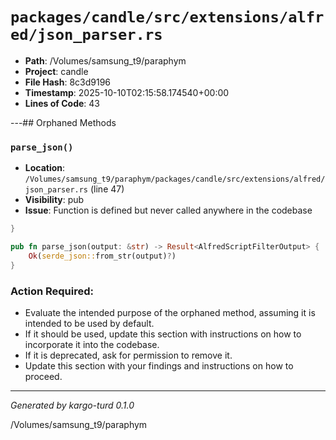 # `packages/candle/src/extensions/alfred/json_parser.rs`

- **Path**: /Volumes/samsung_t9/paraphym
- **Project**: candle
- **File Hash**: 8c3d9196  
- **Timestamp**: 2025-10-10T02:15:58.174540+00:00  
- **Lines of Code**: 43

---## Orphaned Methods


### `parse_json()`

- **Location**: `/Volumes/samsung_t9/paraphym/packages/candle/src/extensions/alfred/json_parser.rs` (line 47)
- **Visibility**: pub
- **Issue**: Function is defined but never called anywhere in the codebase

```rust
}

pub fn parse_json(output: &str) -> Result<AlfredScriptFilterOutput> {
    Ok(serde_json::from_str(output)?)
}
```

### Action Required:

- Evaluate the intended purpose of the orphaned method, assuming it is intended to be used by default.
- If it should be used, update this section with instructions on how to incorporate it into the codebase.
- If it is deprecated, ask for permission to remove it.
- Update this section with your findings and instructions on how to proceed.

---

*Generated by kargo-turd 0.1.0*

/Volumes/samsung_t9/paraphym